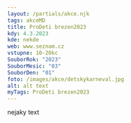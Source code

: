```yaml
---
layout: /partials/akce.njk
tags: akceMD
title: ProDeti brezen2023
kdy: 4.3.2023
kde: nekde
web: www.seznam.cz
vstupne: 10-20kc
SouborRok: "2023"
SouborMesic: "03"
SouborDen: "01"
foto: /images/akce/detskykarneval.jpg
alt: alt text
myTags: ProDeti brezen2023
---
```

n﻿ejaky text